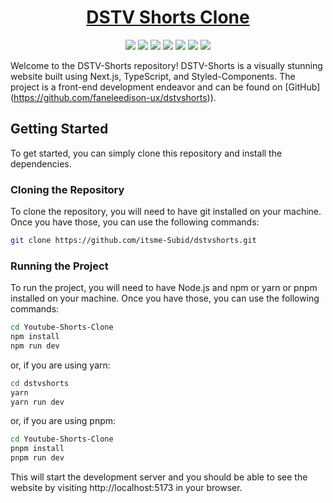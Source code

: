 <div align="center">

# [DSTV Shorts Clone](https://youtube-shorts-clone.vercel.app/)

![](https://raw.githubusercontent.com/itsme-Subid/Youtube-Shorts-Clone/main/preview.webp)
![](https://img.shields.io/github/languages/top/itsme-Subid/Youtube-Shorts-Clone?style=for-the-badge)
![](https://img.shields.io/github/languages/count/itsme-Subid/Youtube-Shorts-Clone?style=for-the-badge)
![](https://img.shields.io/github/languages/code-size/itsme-Subid/Youtube-Shorts-Clone?style=for-the-badge)
![](https://img.shields.io/github/repo-size/itsme-Subid/Youtube-Shorts-Clone?style=for-the-badge)
![](https://img.shields.io/github/last-commit/itsme-Subid/Youtube-Shorts-Clone?style=for-the-badge)
![](https://img.shields.io/github/commit-activity/w/itsme-Subid/Youtube-Shorts-Clone?style=for-the-badge)

</div>

Welcome to the DSTV-Shorts repository!  DSTV-Shorts is a visually stunning website built using Next.js, TypeScript, and Styled-Components. The project is a front-end development endeavor and can be found on [GitHub] (https://github.com/faneleedison-ux/dstvshorts)).

## Getting Started

To get started, you can simply clone this repository and install the dependencies.

### Cloning the Repository

To clone the repository, you will need to have git installed on your machine. Once you have those, you can use the following commands:

```bash
git clone https://github.com/itsme-Subid/dstvshorts.git
```

### Running the Project

To run the project, you will need to have Node.js and npm or yarn or pnpm installed on your machine. Once you have those, you can use the following commands:

```bash
cd Youtube-Shorts-Clone
npm install
npm run dev
```

or, if you are using yarn:

```bash
cd dstvshorts
yarn
yarn run dev
```

or, if you are using pnpm:

```bash
cd Youtube-Shorts-Clone
pnpm install
pnpm run dev
```

This will start the development server and you should be able to see the website by visiting http://localhost:5173 in your browser.
